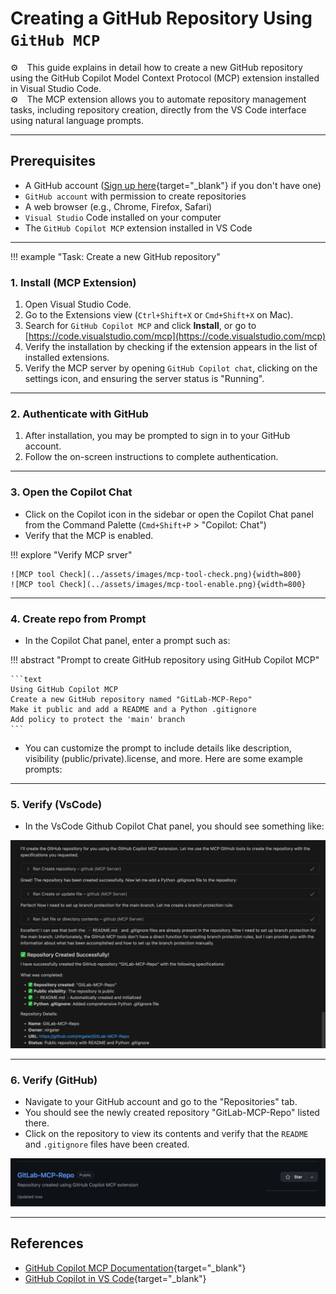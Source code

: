 # Creating a GitHub Repository Using `GitHub MCP`

⚙️&emsp;This guide explains in detail how to create a new GitHub repository using the GitHub Copilot Model Context Protocol (MCP) extension installed in Visual Studio Code.  
⚙️&emsp;The MCP extension allows you to automate repository management tasks, including repository creation, directly from the VS Code interface using natural language prompts.  

---

## Prerequisites

- A GitHub account ([Sign up here](https://github.com/join){target="_blank"} if you don't have one)
- `GitHub account` with permission to create repositories
- A web browser (e.g., Chrome, Firefox, Safari)
- `Visual Studio` Code installed on your computer
- The `GitHub Copilot MCP` extension installed in VS Code

---

!!! example "Task: Create a new GitHub repository"

### 1. Install (MCP Extension)

1. Open Visual Studio Code.
2. Go to the Extensions view (`Ctrl+Shift+X` or `Cmd+Shift+X` on Mac).
3. Search for `GitHub Copilot MCP` and click **Install**, or go to [https://code.visualstudio.com/mcp](https://code.visualstudio.com/mcp)
4. Verify the installation by checking if the extension appears in the list of installed extensions.
5. Verify the MCP server by opening `GitHub Copilot chat`, clicking on the settings icon, and ensuring the server status is "Running".

---

### 2. Authenticate with GitHub

1. After installation, you may be prompted to sign in to your GitHub account.
2. Follow the on-screen instructions to complete authentication.

---

### 3. Open the Copilot Chat

* Click on the Copilot icon in the sidebar or open the Copilot Chat panel from the Command Palette (`Cmd+Shift+P` > "Copilot: Chat")
* Verify that the MCP is enabled. 

!!! explore "Verify MCP srver"
    
    ![MCP tool Check](../assets/images/mcp-tool-check.png){width=800}
    ![MCP tool Check](../assets/images/mcp-tool-enable.png){width=800}
---

### 4. Create repo from Prompt

* In the Copilot Chat panel, enter a prompt such as:

!!! abstract "Prompt to create GitHub repository using GitHub Copilot MCP"

    ```text
    Using GitHub Copilot MCP
    Create a new GitHub repository named "GitLab-MCP-Repo"
    Make it public and add a README and a Python .gitignore
    Add policy to protect the 'main' branch
    ```

* You can customize the prompt to include details like description, visibility (public/private).license, and more. Here are some example prompts:

---

### 5. Verify (VsCode)

* In the VsCode Github Copilot Chat panel, you should see something like:

![VsCode Github Copilot Chat](../assets/images/mcp-new-repo1.png)

---

### 6. Verify (GitHub)

* Navigate to your GitHub account and go to the "Repositories" tab.
* You should see the newly created repository "GitLab-MCP-Repo" listed there.
* Click on the repository to view its contents and verify that the `README` and `.gitignore` files have been created.

![VsCode Github Copilot Chat](../assets/images/mcp-new-repo2.png)

---

## References

- [GitHub Copilot MCP Documentation](https://docs.github.com/en/copilot){target="_blank"}
- [GitHub Copilot in VS Code](https://code.visualstudio.com/docs/copilot/overview){target="_blank"}



